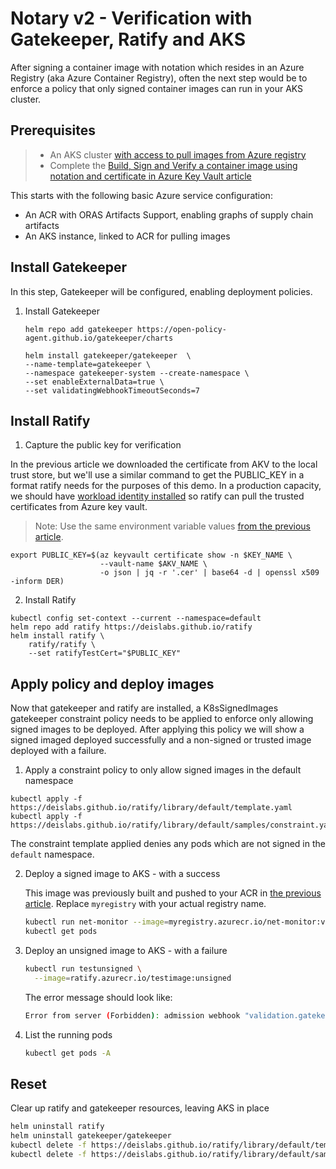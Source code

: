 # Notary v2 - Verification with Gatekeeper, Ratify and AKS

After signing a container image with notation which resides in an Azure Registry (aka Azure Container Registry), often the next step would be to enforce a policy that only signed container images can run in your AKS cluster.

## Prerequisites

> * An AKS cluster [with access to pull images from Azure registry](https://docs.microsoft.com/azure/container-registry/authenticate-kubernetes-options)
> * Complete the [Build, Sign and Verify a container image using notation and certificate in Azure Key Vault article](https://docs.microsoft.com/azure/container-registry/container-registry-tutorial-sign-build-push)

This starts with the following basic Azure service configuration:

* An ACR with ORAS Artifacts Support, enabling graphs of supply chain artifacts
* An AKS instance, linked to ACR for pulling images

## Install Gatekeeper

In this step, Gatekeeper will be configured, enabling deployment policies.

1. Install Gatekeeper

    ```azurecli-interactive
    helm repo add gatekeeper https://open-policy-agent.github.io/gatekeeper/charts

    helm install gatekeeper/gatekeeper  \
    --name-template=gatekeeper \
    --namespace gatekeeper-system --create-namespace \
    --set enableExternalData=true \
    --set validatingWebhookTimeoutSeconds=7
    ````

## Install Ratify

1. Capture the public key for verification

In the previous article we downloaded the certificate from AKV to the local trust store, but we'll use a similar command to get the PUBLIC_KEY in a format ratify needs for the purposes of this demo.  In a production capacity, we should have [workload identity installed](https://azure.github.io/azure-workload-identity/docs/quick-start.html) so ratify can pull the trusted certificates from Azure key vault.

> Note: Use the same environment variable values [from the previous article](https://docs.microsoft.com/azure/container-registry/container-registry-tutorial-sign-build-push#configure-environment-variables).

```azure-cli
export PUBLIC_KEY=$(az keyvault certificate show -n $KEY_NAME \
                    --vault-name $AKV_NAME \
                    -o json | jq -r '.cer' | base64 -d | openssl x509 -inform DER)
```

2. Install Ratify

```azurecli-interactive
kubectl config set-context --current --namespace=default
helm repo add ratify https://deislabs.github.io/ratify
helm install ratify \
    ratify/ratify \
    --set ratifyTestCert="$PUBLIC_KEY"
```

## Apply policy and deploy images

Now that gatekeeper and ratify are installed, a K8sSignedImages gatekeeper constraint policy needs to be applied to enforce only allowing signed images to be deployed.  After applying this policy we will show a signed imaged deployed successfully and a non-signed or trusted image deployed with a failure.

1. Apply a constraint policy to only allow signed images in the default namespace

```azurecli-interactive
kubectl apply -f https://deislabs.github.io/ratify/library/default/template.yaml
kubectl apply -f https://deislabs.github.io/ratify/library/default/samples/constraint.yaml
```

The constraint template applied denies any pods which are not signed in the `default` namespace.

2. Deploy a signed image to AKS - with a success

    This image was previously built and pushed to your ACR in [the previous article](https://docs.microsoft.com/azure/container-registry/container-registry-tutorial-sign-build-push#configure-environment-variables). Replace `myregistry` with your actual registry name.

    ```bash
    kubectl run net-monitor --image=myregistry.azurecr.io/net-monitor:v1
    kubectl get pods
    ```

3. Deploy an unsigned image to AKS - with a failure

    ```bash
    kubectl run testunsigned \
      --image=ratify.azurecr.io/testimage:unsigned
    ```

    The error message should look like:

    ```bash
    Error from server (Forbidden): admission webhook "validation.gatekeeper.sh" denied the request: [ratify-constraint] Subject failed verification: ratify.azurecr.io/testimage:unsigned
    ```

4. List the running pods

    ```bash
    kubectl get pods -A
    ```

## Reset

Clear up ratify and gatekeeper resources, leaving AKS in place

```bash
helm uninstall ratify
helm uninstall gatekeeper/gatekeeper
kubectl delete -f https://deislabs.github.io/ratify/library/default/template.yaml
kubectl delete -f https://deislabs.github.io/ratify/library/default/samples/constraint.yaml
```
